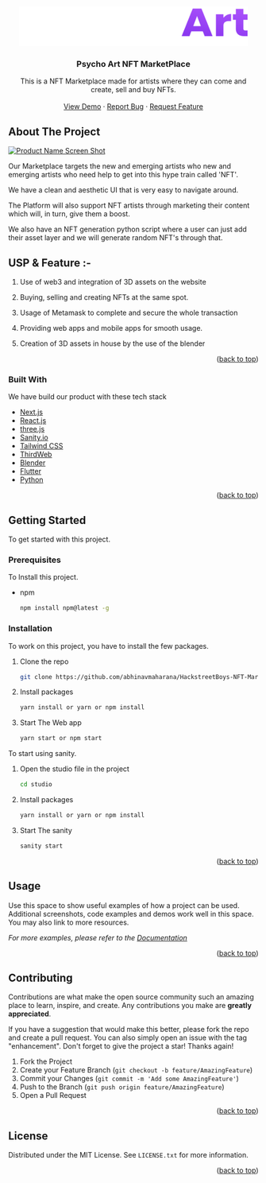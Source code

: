 <div id="top"></div>

<!-- PROJECT LOGO -->
<br />
<div align="center">
  <a href="">
    <img src="public\redme_assets\PsychoArt.png" alt="Logo" width="460" height="80">
  </a>

  <h3 align="center">Psycho Art NFT MarketPlace</h3>

  <p align="center">
    This is a NFT Marketplace made for artists where they can come and create, sell and buy NFTs.
    <br />
    <br />
    <a href="hhttps://github.com/abhinavmaharana/HackstreetBoys-NFT-Marketplace">View Demo</a>
    ·
    <a href="https://github.com/abhinavmaharana/HackstreetBoys-NFT-Marketplace/issues">Report Bug</a>
    ·
    <a href="https://github.com/abhinavmaharana/HackstreetBoys-NFT-Marketplace/issues">Request Feature</a>
  </p>
</div>

<!-- ABOUT THE PROJECT -->
## About The Project

[![Product Name Screen Shot][product-screenshot]](https://example.com)

Our Marketplace targets the new and emerging artists who new and emerging artists who need help to get into this hype train called 'NFT'.

We have a clean and aesthetic UI that is very easy to navigate around.

The Platform will also support NFT artists through marketing their content which will, in turn, give them a boost.

We also have an NFT generation python script where a user can just add their asset layer and we will generate random NFT's through that.

## USP & Feature :-

1) Use of web3 and integration of 3D assets on the website

2) Buying, selling and creating NFTs at the same spot.

3) Usage of Metamask to complete and secure the whole transaction

4) Providing web apps and mobile apps for smooth usage.

5) Creation of 3D assets in house by the use of the blender


<p align="right">(<a href="#top">back to top</a>)</p>



### Built With

We have build our product with these tech stack

* [Next.js](https://nextjs.org/)
* [React.js](https://reactjs.org/)
* [three.js]()
* [Sanity.io]()
* [Tailwind CSS]()
* [ThirdWeb]()
* [Blender]()
* [Flutter]()
* [Python]()

<p align="right">(<a href="#top">back to top</a>)</p>



<!-- GETTING STARTED -->
## Getting Started

To get started with this project.

### Prerequisites

To Install this project.
* npm
  ```sh
  npm install npm@latest -g
  ```

### Installation

To work on this project, you have to install the few packages.

1. Clone the repo
   ```sh
   git clone https://github.com/abhinavmaharana/HackstreetBoys-NFT-Marketplace.git
   ```
2. Install packages
   ```sh
   yarn install or yarn or npm install
   ```
3. Start The Web app
   ```js
   yarn start or npm start
   ```

To start using sanity.

1. Open the studio file in the project
   ```sh
   cd studio
   ```
2. Install packages
   ```sh
   yarn install or yarn or npm install
   ```
3. Start The sanity
   ```js
   sanity start
   ```
<p align="right">(<a href="#top">back to top</a>)</p>



<!-- USAGE EXAMPLES -->
## Usage

Use this space to show useful examples of how a project can be used. Additional screenshots, code examples and demos work well in this space. You may also link to more resources.

_For more examples, please refer to the [Documentation](https://example.com)_

<p align="right">(<a href="#top">back to top</a>)</p>


<!-- CONTRIBUTING -->
## Contributing

Contributions are what make the open source community such an amazing place to learn, inspire, and create. Any contributions you make are **greatly appreciated**.

If you have a suggestion that would make this better, please fork the repo and create a pull request. You can also simply open an issue with the tag "enhancement".
Don't forget to give the project a star! Thanks again!

1. Fork the Project
2. Create your Feature Branch (`git checkout -b feature/AmazingFeature`)
3. Commit your Changes (`git commit -m 'Add some AmazingFeature'`)
4. Push to the Branch (`git push origin feature/AmazingFeature`)
5. Open a Pull Request

<p align="right">(<a href="#top">back to top</a>)</p>



<!-- LICENSE -->
## License

Distributed under the MIT License. See `LICENSE.txt` for more information.

<p align="right">(<a href="#top">back to top</a>)</p>

<!-- MARKDOWN LINKS & IMAGES -->
<!-- https://www.markdownguide.org/basic-syntax/#reference-style-links -->
[contributors-shield]: https://img.shields.io/github/contributors/othneildrew/Best-README-Template.svg?style=for-the-badge
[contributors-url]: https://github.com/othneildrew/Best-README-Template/graphs/contributors
[forks-shield]: https://img.shields.io/github/forks/othneildrew/Best-README-Template.svg?style=for-the-badge
[forks-url]: https://github.com/othneildrew/Best-README-Template/network/members
[stars-shield]: https://img.shields.io/github/stars/othneildrew/Best-README-Template.svg?style=for-the-badge
[stars-url]: https://github.com/othneildrew/Best-README-Template/stargazers
[issues-shield]: https://img.shields.io/github/issues/othneildrew/Best-README-Template.svg?style=for-the-badge
[issues-url]: https://github.com/othneildrew/Best-README-Template/issues
[license-shield]: https://img.shields.io/github/license/othneildrew/Best-README-Template.svg?style=for-the-badge
[license-url]: https://github.com/othneildrew/Best-README-Template/blob/master/LICENSE.txt
[linkedin-shield]: https://img.shields.io/badge/-LinkedIn-black.svg?style=for-the-badge&logo=linkedin&colorB=555
[linkedin-url]: https://linkedin.com/in/othneildrew
[product-screenshot]: images/screenshot.png

